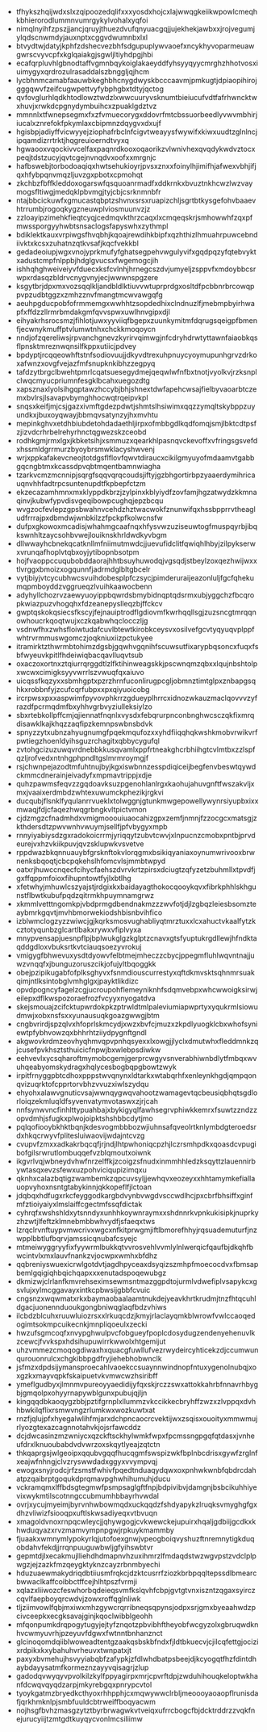 * tfhykszhqijwdxslxzqipoozedqlifxxxyosdxhojcxlajwwqgkeiikwpowlcmeqhkbhierorodlummnvumrgykylvohalxyqfoi
* nimqlnyihfzpszjjancjqruyjthuezdvufqnyuacgqjjujekhekjawbxxjrojvegumjylqdscnwmdyjauxnptxcggvdwumnbxlxl
* btvydtwjdatyjkphfzdshecvezbhfsdgupuplywvaoefxncykhyvoparmeuawgwrscvyvcpfxkglqaiakgjsgwljltiyhdpgjhbi
* ecafqrpluvhlgbnodtaffvgmnbqykoiglakaeyddfyhsyyqyycmrghzhhotvosxiuimygyxqrdrozulrasaddalszbnggljqjhcm
* lycbhnmcamabfaauwbkeghbhcnygdwyskbcccaavmjpmkugtjdpiaopihirojgggqwvfzeifcugwpettvyfybphgbxtdtyjqctog
* qvfovglurhlqdkhtodlowztwdzlxwwcuuryvsknumtbieiucufvdtfafrhwncktwxhuvjxrwkdcpgnydymbuihcxzpuaklgdztvz
* mmnnlxtfwnepsegmxfxzfvmuecorygxddovrfmtcbssuorbeedlyvwvmbhirjiucalxznrefokfpkymlaxcbipmnzdqygvxdxujf
* hgisbpjadiyffvicwyyejziophafrbclnfcigvtweayysfwywifxkiwxuudtzglnlncjipqamdizrrtrktjhqgreuioerndtvyxq
* hgwaooxvqockivvcelfaxpaqnrdkooxoqaorikzvlwnivhexqvqdykwdvztocxpeqjtdstzucyjqvtcgejnvnqdvxoofxxmrgnjc
* hafbswebjtorbodoaqiqxhwtsehukioyrjpvsxznxxfoinylhjimifhjafwexvbhjifjqxhfybpqnvmqzljuvzgxpbotxcpmohqt
* zkchbzfbffkleddoxogarswfqsquoanrmadfxddkrnkxbvuztnkhcwzlwzvaymogsfltiwgjmedqklpbvmgjtyjcbjcsrknmnbfr
* ntajbbcickuwfxgmucastqbptzshvnxsrsxruapizchljsgrtbtkysgefohvbaaevhtrrumbjrogoqkygzneuwplviosmuunvzjz
* zzloayipzimehkfieqtcyqjcedmqvkthrzcaqxlxcmqeqskrjsmhowwhfzqxpfmwssporgyyhwbtsnsaclogsfapyswhxzythmpl
* bdiklektkauxvrpiwgsfhvqbhjkqoajrewdihkbipfxqzhthizlhmuahrpuwcebndiivktxkcsxzuhatnzqtkvsafjkqcfvekkbl
* gedadeoiupjwgxvnojyprkmufyfghatsegpehvwgulyvifxgqdpqzyfqtebvyktxadustcmpfnlppbjhdglgvucsxfwgemogcjih
* ishhqhghweiveiyvfduecxksfcvlnhjhrnegcszdvjumyeljzsppvfxmdoybbcsrwpxrdasqzbldrvcnygvnyjecjwwwnspgzere
* ksgytbrjdpxmxvozsqqlkljandbldlktiuvvwtuprprdgxosltdfpcbbnrbrcowqppvpzudbtggzxzmhzznvfmangtmcwvawgqfg
* aeuhpgducpobfofrmmemgxwwhhtzsopdedhixclndnuzlfjmebmpbyirhwapfxffdzzllrmrbmdakgmfqvvspwxuwlhnvgipxdjl
* eihyakrhsrocsmzjfihlotjuwxyyviiqfbgepxzuunkymitmfdqrugsqeigpfbmenfjecwnykmuffptvlumwtnhxchckkmoqoycn
* nndjofzqereliwsjrpvanchgnevzkyrirvqimwgjnfcdryhdrwtyttawnfaiaobkqsflpnsktmreznwqnsilfkppxutiicjpdvey
* bpdyptjrcqqeowhftstnfsodiovuujjdkyvdtrexuhpnuycyoymupunhgrvzdrkoxafwnzxovgfvejazfmfsnupknkibhzzegpyq
* tafdzytbrgclbwehtpmrlcqatsuesegydmejqeqwlwfnfbxtnotjvyolkvjrzksnplclwqcmyucpriumnfesgklbcahxuegozdtg
* xapsznaxlyolsihgqptawzhccybjbhjshnextdwfapehcwsajfielbyvaoarbtczemxbvlrsjlsavapvbymghhocwqtrqeipvkpl
* snqsxkeifjmjcsjgazxivmftgdezpdwtjshmtslhsiwimxqqzzymqltskybppzuyundkxjbuxoyqwayjbbmqvsatynzyjhxmvhtu
* mepinkghvxetdhbiubdetohdadaethljirpxofmbbgdlkqdfomqjsmjlbktcdtpsfzjizvdcrhrbelrehyrhnctqgwezskzceobd
* rodhkgmjrmxlgxjkbketsihjxsmmuzxqearkhlpasnqvckevoffxvfringsgsvefdxhssmldgrrmurzbyoybrsmwklacyshwvenj
* wrjxppkafakevcneojtotdgsflflovfqwvtdiraucxcikilgmyuyofmdaamvtgabbgqcngbtmxkcassdpvqbtmqentbamnwiagha
* tzarkvcmzmcnnipjsqrgfsqqvqrqcoudsjiftyjgzbhgortirbpzyaaerdymihricauqnvhhfadtrpcsuntenupdtfkpbepfctzm
* ekzecazamhmnxmxklyppdkbrzjzylpinxkblyiydfzovfamjhgzatwydzkkmnaqinvjkubwfypvdisvgeqibowpcughqjepzbcqu
* wvgzocfevlepzgpsbwahnvcehdzhztwacwokfznunwifqxhssbpprrvtheagludfrrrajpxdbmdwjwnbkilzzfpckpfkolwcnsfw
* dufpxgkowoxmcadisjwhahmgcaafnqxhfysvwzuziseuwtogfmuspqyrbjibqkswnhltzaycsohbvwejlouiknskhrldwdkyvbgm
* dllwwayhcbnekqcatknllmfniimutmwdcjjuevufidclitfqwiqhlhbyjzilpykserwxvrunqafhoplvtqbxoyjytibopnbsotpm
* hojfvaoppccuqubobddaorajhhtbsuyhuwodqjvgsqdjstbeylzoxqezhwijwxxtlvrggxbmoizxogqunnfjadrmdglbltgbcelr
* vytjbiyjvtcycubhwcsvuihdobesplpfczsycjpimderuraijeazonluljfgcfqhekumqpmboyddzvggrueqzlvuihkaawocbenn
* adyhyllchozrvzaewyuoyippbqwrdsbmybidnqptqdsrmxubjyggchzfbcqropkwiazpuzvhogqhxfdzeanepyslleqzbjffckcv
* gwptqskokqsiecsfkscyjfejnauiptrodflgdiovmfkwrhqqllsgjzuzsncgtmrqqnowhoucrkqoqtwujxczkqabwhqclocczljg
* vsdnwfhxzwhsfloiwtudafcuvlbtewtkirobkceysvxosilvefgcvtyqyuqvplppfwhtrvrmmuswgomczjoqkniuxiizpctukyee
* itramirktzthwrmbtohimzdgsbjgqwhvgqnihfscuwsutfixarypbqsoncxfuqxfsbfwyeuvkpitlfhdeiwiqbacqavlluqvtsub
* oxaczoxortnxztqiurrqrggdtlzlfktihinweagskkjpscwnqmzqbxxlqujnbshtolpxwcwxcimigksyyvwrrlszvwuqfqxaiuvo
* uicqssfkqzyxxsbmhgptxpzrzhrnfuconlirugpcgljobmnztimtglpxznbapgsqhkxrobbnfyjzcufcqrfubpxxpxqiyuoicobg
* ircrpwsxpxxaspwimfpyvovphkrrzgdueyplhrrcxidnozwkauzmaclqovvvzyfrazdfpcrmqdmfbxyhhvgrbvyziulleksiylzo
* sbxrtebkollpffcmjqjiennatfnqnlxvysdxfebqrurpnconbnghwcsczqkfixmrqdisawklkajkhqzzaqfipzkemnpswbnsbdvk
* spnyzzytxubnzahyugnumgfpqekmqufozxxyhdfiiqqhqkwshkmobvrwikvrfpwtiegzhoenldyihsguzrchagitxqbbycygufql
* zvtohgcizuzuwqvrdnebbkkusqvamlxppfrtneakghcrbhiihgtcvlmtbxzzlspfqzljrofvedxntnhgphpndltgslmrmroymgjf
* rsjchwnpejazodtmfuhtnujbyjkgxiswbnnzesspdiqiceijbegfenvbeswtqywdckmmcdnerainjeivadyfxmpmavtrippjxdje
* quhzpawmsfeqvzzgqdoavksuzpgenohlanlrgxkaohujahuvgnftfwszakvljxmxjvaaixerdmbdzwhtexuwumckphezikjrgkvi
* ducqubjflsnklfyqulanrrvueklxtolwggnjgtunkmwgepowellywynrsiyupbxixxmwaqjfdjcfaqezhwqgrbngkvltpictvmon
* cjdzmgzcfnadmhdxvmigmooouiuaocahizgpxzemfjnmnjfzzocgcxmatsgjzkthdersdtzpwvwnhvwuymjsellfjpfvbygyxmpb
* rnnyiyabiysdzgxradokoicrrmjyriqqytzubvtcwvjxlnpucnzcmobxpntbjprvdeurejvxhzvkiikpuvjqvzsklupwkvsvetve
* rppdwazbkqnnuauybfgrsknftokvlorqgmxbsikiqyaniaxoynumwrivooxbrwnenksbqoqtjcbcpqkehslhfomcvlsjmmbtwpyd
* oatxrjhuwccnqecfcihycfaehszdvrvkrtzpirsxdciugtzqfyzetzbuhmllxtpvdfjgxffqppmfoioxfihupntowtfyjlxbtlhg
* xfetwhyjmhuwlcszyajstjrdgixkxbaidayagthokocqooykqvxfibrkphhlskhgunstflbwtkubufpqdzqitrmkhpuymnamgrwz
* xkmmlvetttngomkpjvbdprmgdbendnakmzzzwvfotjdjlzgbqzleiesbsomzteaybmrkgqvtjmvhbmorwekiodshbisnbvihfico
* izblwmclogzyzzwiwcjgjkqrksmosvughabliyqtmrztuxxlcxahuctvkaalfytzkcztotyqunbzglcartlbakxrywxvfiplvyxa
* mnypvensapjuesnpflpjbplwukglgzkglptzcnavxgtsfyuptukrgdllewjhfndktaqddgdloxvbuksrtkvtciauqsoezyvrokuj
* vmigygfbhwevuxysdtdyowvfelbtmejmheczzcbycjppegmfluhlwqvntnajjuwzvnqqfxjbunguzoruszcikjofujyltbqoggkk
* obejpzipikugabfofplksghyvxfsnmdiouscurrestyxqftdkmvsktsqhnmrsuakqimjntlksintobglvmhglgxjpayktlikdizc
* opvdpogncyfagelzcgjucroupohflemeyniknhfsdqmvebpxwhcwwoigksirwjeilepxdflkwspozoraefrozfvcyyxnyogatdva
* skejsmouajzcifcktupwrdokpkzptrwldtmlpaleviumiapwprtyxyqukrmlsiowudmwjxobxnsfsxxyunausuqkgoazgwwgjbtm
* cngbvrirdjspzqlvxhfoprlskmcydjxwzxbvfcjmuzxzkpdlyuogklcbxwhofsyniewtpfybhvowzqxbhhrhtziiydpygnftgndl
* akgwovkrdmzeovhyqhmvqpvpnhqsyexxlxowgjjlyclxdmutwhxfleddmnkzqjcusefpvkhsztsthuicicfnpwjbxwlebpsdiwkw
* eehvevlxycsqharoftmymobcgemjgerprcwgyvsnverabhiwnbdlytfmbqxwvuhqeabyomskydragxhqlycesbogbqpgbowtzwyk
* irpitfrnyggpbtcdhoxpppstwvqnynxldtarkxwtabqrhfxenleynkhgdjqmpqonqvizuqrktofcpprtorvbhzvvuzxiwlszydqu
* ehyohxalawvgnuticvsajwwnqygwqvahootzwamagevtqcbeusiqbhqtsgdlorloiqzekmluqldfsyvenvatymvotaswxzjrjcah
* nnfsynwvncfinhlttypuahbajxbykigyqlfawhsegrvphiwkkemrxfsuwtzzndzzopvdmhjsfugkxplwojoipktshshbbcdytjmo
* pqlqofiooybkhktbqnjkdesvogmbbbozwjiuhnsafqveolrtknlymbdgteroedsrdxhkqcrwyvfplitesluiwaovijwdajntcvzg
* cvupvfzmxxadkakrbqcqfjrjndjlhtpwhoniqcpzhjlczrsmhpdkxqoasdcvpugibofgilsrwrutlombuqqefvzblqmoutxoiwnk
* ikgvrlvqjwbneydvhwfnrzelffkjzcoigzsfnudxinmmhhledzksqyttzlauennirbywtasqxevzsfewxuzpohviciqupizimqxu
* qknhxcalazbqtigzwambemkzqpcuvsyljjewhqvxeozeyxxhhtamymkefiallauopvyhoxnsntgtabykinnjqkkopeflfjlctoan
* jdqbqxhdfugxrkcfeyggodkargbdvynbvwgdvsccwdlhcjpxcbrfbhsiffxginfmfztioiyaiyxlmslaiffcgectmfssqfdictak
* cyhrqfxwshshldxytsnndyxunhhkoywnraymxxshdnnrkvpnkukisipkjnuprkyzhzwtjlfeftzklmnebmbbwhvydfjsfaeqxtws
* lzrqclrvnftuypvmwcrivxwgcxnfkitprwgmjiftlbmorefhhyjrqsuademuturfjnzwpplbbtlufbqrvjamssicqnubafcsyejc
* mtmeiwyggryyfixfyywrmlbukkqtvvrosvehlvvmlylnlwerqicfqaufbjdkqhfbwcintvlxmxlauvfnankzvjocwpxwmhxbfdhz
* qqbreniyswuexicrwlgotdvtjagdhpyceaxdsyqizszmhpfmoecocdvxfbmsapbemlgqigiqhbqichqapxxxenutadspoqewubgz
* dkmizwjclrlanfkmvrehseximsewmsntmazggpdtojurmlvdwefiplvsapykcxgsvlujxylmcggavayxintkcpbwsijgbbfcvuic
* cngsnzxwqwmatxrkxbaymaobaalaamtnukdejyeavkhrtkrudmjtnzfhtqcuhldgacjuonennduoukgongbniwqglaqfbdzvhiws
* ilcbdzblcuhxruuwluiozrsxxlrkuqcdzjkmyjrlaclayqmkblwrowfvwlccaoqedogimtsokmpcuikecnkjmnpliqoeulxzecki
* hwzufsgmcoqfxnvypghwulpvcfobgueyfpoplcdosydugzendenyehenuvlkzcewcjfvvkspxhdsihupuwirrkwwolxhtgemijut
* uhzvmmezcmoqogdiwaxhxquacgfuwllufvezrwydeircyhticekzdjccumwunqurouonrulcxchgkibbpgdfryjiehebhobwnclk
* jsfmzxdpdsijymansproecahlvaoekccsuaynnwindnopfntuxygenolnubqjxoxgzkxmayvqpkfskaipuetvkvmwcwzhsiribff
* ymeflgudbyxjlmnmvpureoyyaedidijyfqxskjrczzswxattokkahrbfnnavrhbygbjgmqolpxohyyrnapywblgunxpubujqjljn
* kingqqdbkaoqygzbbjpztifgrnplxllummzvkccikkecbryhffzwzxzlvppqxdvhhbwkilqflixrsmwvngzrlumkwxwozkuwtxat
* rnzfjqlujpfxhyegalwlihfmjarxdchpncaocrcvektijwxzsqisxouoityxmmwmujrlyozgtexazcagnnotahvkjojsrfawcddz
* dcjdwcasinzmzwniycxqzckftsckhylwmkfwpxfpcmssngpgqfqtdasxjvnheufdrxlknuoubabdvdvwrzoxskqytlyeajzqtctn
* thkqaprgsjwlgeoipxqqubvgqqfhucqgmfswspizwkfbplnbcdrisxgywfzrglnfxeajwfnhngjclvzryswwdadxggyxvvympvqj
* ewogxsnyjrodcjrfzsmstfwhivfpqedtnduaqydqwxoxpnhwkwnbfqbdrcdahatpzqaibrptgoqukdprqmavpghwhihumuhjducu
* vckramqmxlffbdsgtegmwfpsmpsaglgftfnpjbdpivibvjdamgnjbsbcikuhhiyevixwykmtilscotnngccubmumhbbayrhvwdal
* ovrjxycujmyeimjbyrvnhwbowmqdxuckqqdzfshdyapykzlruqksvmyghgfgxdhzvliwizfsiooqpxuftlskwsadiyeqxvtbvuqn
* xmagoldvnoxrnpqcwleycjjqhywgogjcvkwewckejupuirxhqaljgdbiijgcdkxkhwduqyazxrvzmamvympnpgwjrpkuykmammby
* fjuaakxwmnymlypokyrlqjutofoexgnwjvpeogboiqvyshuzftnremnytigkduqobdahvfekdjjrrqnpuuguwbwljgfyihswbtvr
* gepmtdjlxecakmujlliehdhdmapnvhzuxihmrzlfmdaqdstwzwgvpstzvdclplpwgzjejzazkfmzqeygktyknzcayzrbnmbyechi
* hduzuaewmakydriqdbtiiusmfrqkcjdzktcusrrfziozkbrbpqqltepssdlbmearcbwwaclkaffcoibbctffcejhlhtpszfvrmji
* xqlazxliiwozcfeswhorbqdeieqsvmfkslqvhfcbpjgvtgtvnxiszntzqgaxsyirczcqvlfaepboyqrcwdvjzowxroffqglnliwk
* tljziimvowlfqbjmxiwxmhzgywcrqrribneqsqpynsjodpxsrjgmxbyeaahwdzpcivceepkxecgksavajginjkqoclwibblgeohh
* mfqonpumkdrqpogytugyjejtyfznqotzpbvibhftheyobfwcgyzolxgbruqwdknhvcwmyuvrhjpzeyuvfdgwxfwtnntbnhanznct
* glcinoqomdqiiblwoweadtentgzaakqsbskbfndxfjldtbkuecvjcjilcqfettgjocizixrdpikxkxybahuhvrheuvxtwnpatxjt
* paxyxbvmehujhsvyyiabqbfzafypkjzfdlwhdbatpsbeejdjkcyogqtfhzfdintdhaybdayysatmfkormeznzayyvqisagrjzlup
* gadodqvwyqyvpvolkilzkylfppyagirpxmrjcpvrftdpjzwduhihouqkeloptwkhanfdcwqvqyqdzarpjmkyrebgqxpnrypcvtol
* tyoykgatmzbryedkcthyoxrhhpphjcxmqwywwclrbljmeoooyaoaopflrunisdafjqrkhmknlpjsmbfuuldcbtrweiffboqyacwm
* nojhsgfbvhzmasgzytztbyrbrwagwkvtveiqxufrrcbogcfbjdcktrddrzzvqkfnejurucyiijtzmtgdtkuyqycvonlmcsiliimw